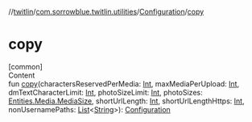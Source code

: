 //[twitlin](../../index.md)/[com.sorrowblue.twitlin.utilities](../index.md)/[Configuration](index.md)/[copy](copy.md)



# copy  
[common]  
Content  
fun [copy](copy.md)(charactersReservedPerMedia: [Int](https://kotlinlang.org/api/latest/jvm/stdlib/kotlin/-int/index.html), maxMediaPerUpload: [Int](https://kotlinlang.org/api/latest/jvm/stdlib/kotlin/-int/index.html), dmTextCharacterLimit: [Int](https://kotlinlang.org/api/latest/jvm/stdlib/kotlin/-int/index.html), photoSizeLimit: [Int](https://kotlinlang.org/api/latest/jvm/stdlib/kotlin/-int/index.html), photoSizes: [Entities.Media.MediaSize](../../com.sorrowblue.twitlin.objects/-entities/-media/-media-size/index.md), shortUrlLength: [Int](https://kotlinlang.org/api/latest/jvm/stdlib/kotlin/-int/index.html), shortUrlLengthHttps: [Int](https://kotlinlang.org/api/latest/jvm/stdlib/kotlin/-int/index.html), nonUsernamePaths: [List](https://kotlinlang.org/api/latest/jvm/stdlib/kotlin.collections/-list/index.html)<[String](https://kotlinlang.org/api/latest/jvm/stdlib/kotlin/-string/index.html)>): [Configuration](index.md)  



